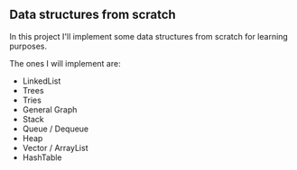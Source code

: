 ## Data structures from scratch

In this project I'll implement some data structures from scratch for learning purposes.

The ones I will implement are:
- LinkedList
- Trees
- Tries
- General Graph
- Stack
- Queue / Dequeue
- Heap
- Vector / ArrayList
- HashTable